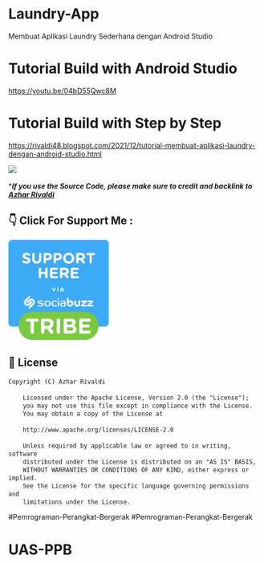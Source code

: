 # Laundry-App
Membuat Aplikasi Laundry Sederhana dengan Android Studio

# Tutorial Build with Android Studio
https://youtu.be/04bD55Qwc8M

# Tutorial Build with Step by Step
https://rivaldi48.blogspot.com/2021/12/tutorial-membuat-aplikasi-laundry-dengan-android-studio.html

<img src="https://1.bp.blogspot.com/-sJkNzfCQs1E/Yac2IhJNAxI/AAAAAAAAIFY/w8iSjnGmSSUA5j24ZFiG_HpvLKNx_XF0ACLcBGAsYHQ/s1280/Tutorial%2BMembuat%2BAplikasi%2BLaundry%2Bdengan%2BAndroid%2BStudio.png" data-canonical-src="1.bp.blogspot.com/-sJkNzfCQs1E/Yac2IhJNAxI/AAAAAAAAIFY/w8iSjnGmSSUA5j24ZFiG_HpvLKNx_XF0ACLcBGAsYHQ/s1280/Tutorial%2BMembuat%2BAplikasi%2BLaundry%2Bdengan%2BAndroid%2BStudio.png" style="max-width:100%;">

****If you use the Source Code, please make sure to credit and backlink to [Azhar Rivaldi](https://rivaldi48.blogspot.com/)***

## 👇 Click For Support Me :
<a href="https://sociabuzz.com/azharrvldi_/donate"> 
<img src="https://github.com/AzharRivaldi/AzharRivaldi/blob/master/Support%20Here.png" width="200" height="200"></a>

## 📄 License

```
Copyright (C) Azhar Rivaldi

    Licensed under the Apache License, Version 2.0 (the "License");
    you may not use this file except in compliance with the License.
    You may obtain a copy of the License at

    http://www.apache.org/licenses/LICENSE-2.0

    Unless required by applicable law or agreed to in writing, software
    distributed under the License is distributed on an "AS IS" BASIS,
    WITHOUT WARRANTIES OR CONDITIONS OF ANY KIND, either express or implied.
    See the License for the specific language governing permissions and
    limitations under the License.

```
#Pemrograman-Perangkat-Bergerak
#Pemrograman-Perangkat-Bergerak
# UAS-PPB
